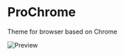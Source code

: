 # ProChrome
Theme for browser based on Chrome

![Preview](https://github.com/ProChopa/ProChrome/assets/112766478/c3c5f74f-c87e-4154-affd-4e5a437d521f)
